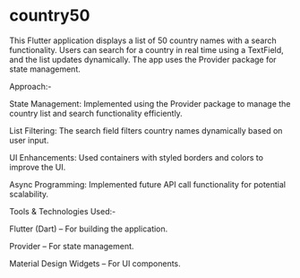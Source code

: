 # country50
This Flutter application displays a list of 50 country names with a search functionality. Users can search for a country in real time using a TextField, and the list updates dynamically. The app uses the Provider package for state management.

Approach:-

State Management: Implemented using the Provider package to manage the country list and search functionality efficiently.

List Filtering: The search field filters country names dynamically based on user input.

UI Enhancements: Used containers with styled borders and colors to improve the UI.

Async Programming: Implemented future API call functionality for potential scalability.


Tools & Technologies Used:-

Flutter (Dart) – For building the application.

Provider – For state management.

Material Design Widgets – For UI components.
